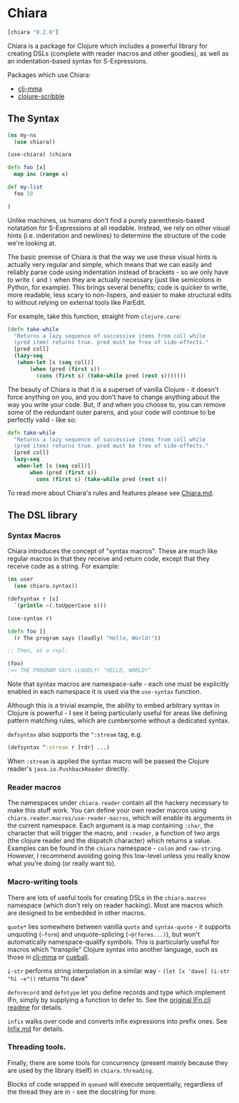 # Chiara

```clj
[chiara "0.2.0"]
```

Chiara is a package for Clojure which includes a powerful library for creating DSLs (complete with reader macros and other goodies), as well as an indentation-based syntax for S-Expressions.

Packages which use Chiara:

* [clj-mma](https://github.com/one-more-minute/clj-mma)
* [clojure-scribble](https://github.com/Manticore/clojure-scribble)

## The Syntax

```clj
(ns my-ns
  (use chiara))

(use-chiara) (chiara

defn foo [x]
  map inc (range x)

def my-list
  foo 10

)
```

Unlike machines, us humans don't find a purely parenthesis-based notatation for S-Expressions at all readable. Instead, we rely on other visual hints (i.e. indentation and newlines) to determine the structure of the code we're looking at.

The basic premise of Chiara is that the way we use these visual hints is actually very regular and simple, which means that we can easily and reliably parse code using indentation instead of brackets - so we only have to write `(` and `)` when they are actually necessary (just like semicolons in Python, for example). This brings several benefits; code is quicker to write, more readable, less scary to non-lispers, and easier to make structural edits to without relying on external tools like ParEdit.

For example, take this function, straight from `clojure.core`:

```clj
(defn take-while
  "Returns a lazy sequence of successive items from coll while
  (pred item) returns true. pred must be free of side-effects."
  [pred coll]
  (lazy-seq
   (when-let [s (seq coll)]
       (when (pred (first s))
         (cons (first s) (take-while pred (rest s)))))))
```

The beauty of Chiara is that it is a superset of vanilla Clojure - it doesn't force anything on you, and you don't have to change anything about the way you write your code. But, if and when you choose to, you can remove some of the redundant outer parens, and your code will continue to be perfectly valid - like so:

```clj
defn take-while
  "Returns a lazy sequence of successive items from coll while
  (pred item) returns true. pred must be free of side-effects."
  [pred coll]
  lazy-seq
   when-let [s (seq coll)]
       when (pred (first s))
         cons (first s) (take-while pred (rest s))
```

To read more about Chiara's rules and features please see [Chiara.md](doc/Chiara.md).

## The DSL library

### Syntax Macros

Chiara introduces the concept of "syntax macros". These are much like regular macros in that they receive and return code, except that they receive code as a string. For example:

```clj
(ns user
  (use chiara.syntax))

(defsyntax r [s]
  `(println ~(.toUpperCase s)))

(use-syntax r)

(defn foo []
  (r The program says (loudly) "Hello, World!"))

;; Then, at a repl:

(foo)
;=> THE PROGRAM SAYS (LOUDLY) "HELLO, WORLD!"
```

Note that syntax macros are namespace-safe - each one must be explicitly enabled in each namespace it is used via the `use-syntax` function.

Although this is a trivial example, the ability to embed arbitrary syntax in Clojure is powerful - I see it being particularly useful for areas like defining pattern matching rules, which are cumbersome without a dedicated syntax.

`defsyntax` also supports the `^:stream` tag, e.g.

```clj
(defsyntax ^:stream r [rdr] ...)
```

When `:stream` is applied the syntax macro will be passed the Clojure reader's `java.io.PushbackReader` directly.

### Reader macros

The namespaces under `chiara.reader` contain all the hackery necessary to make this stuff work. You can define your own reader macros using `chiara.reader.macros/use-reader-macros`, which will enable its arguments in the current namespace. Each argument is a map containing `:char`, the character that will trigger the macro, and `:reader`, a function of two args (the clojure reader and the dispatch character) which returns a value. Examples can be found in the `chiara` namespace - `colon` and `raw-string`. However, I recommend avoiding going this low-level unless you really know what you're doing (or really want to).

### Macro-writing tools

There are lots of useful tools for creating DSLs in the `chiara.macros` namespace (which don't rely on reader hacking). Most are macros which are designed to be embedded in other macros.

`quote*` lies somewhere between vanilla `quote` and `syntax-quote` - it supports unquoting (`~form`) and unquote-splicing (`~@(forms...)`), but won't automatically namespace-qualify symbols. This is particularly useful for macros which "transpile" Clojure syntax into another language, such as those in [clj-mma](https://github.com/one-more-minute/clj-mma) or [cueball](https://github.com/one-more-minute/cueball).

`i-str` performs string interpolation in a similar way - `(let [x 'dave] (i-str "hi ~x"))` returns "hi dave"

`defnrecord` and `defntype` let you define records and type which implement IFn, simply by supplying a function to defer to. See the [original IFn.clj readme](https://github.com/one-more-minute/ifn.clj) for details.

`infix` walks over code and converts infix expressions into prefix ones. See [Infix.md](doc/Infix.md) for details.

### Threading tools.

Finally, there are some tools for concurrency (present mainly because they are used by the library itself) in `chiara.threading`.

Blocks of code wrapped in `queued` will execute sequentially, regardless of the thread they are in - see the docstring for more.
